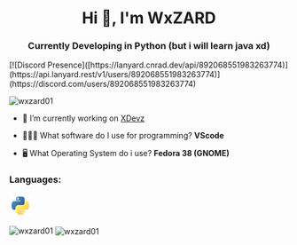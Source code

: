 <h1 align="center">Hi 👋, I'm WxZARD</h1>
<h3 align="center">Currently Developing in Python (but i will learn java xd)</h3>
[![Discord Presence]([https://lanyard.cnrad.dev/api/892068551983263774)](https://api.lanyard.rest/v1/users/892068551983263774)](https://discord.com/users/892068551983263774)
<p align="left"> <img src="https://komarev.com/ghpvc/?username=wxzard01&label=Profile%20views&color=0e75b6&style=flat" alt="wxzard01" /> </p>

- 🔭 I’m currently working on [XDevz](https://dsc.gg/xdevz)

- 👨🏻‍💻 What software do I use for programming? **VScode**

- 🖥️ What Operating System do i use? **Fedora 38 (GNOME)**

<h3 align="left">Languages:</h3>
<p align="left"> <a href="https://www.python.org" target="_blank" rel="noreferrer"> <img src="https://raw.githubusercontent.com/devicons/devicon/master/icons/python/python-original.svg" alt="python" width="40" height="40"/> </a> </p>

<p><img align="left" src="https://github-readme-stats.vercel.app/api/top-langs?username=wxzard01&show_icons=true&locale=en&layout=compact" alt="wxzard01" /></p>

<p>&nbsp;<img align="center" src="https://github-readme-stats.vercel.app/api?username=wxzard01&show_icons=true&locale=en" alt="wxzard01" /></p>
